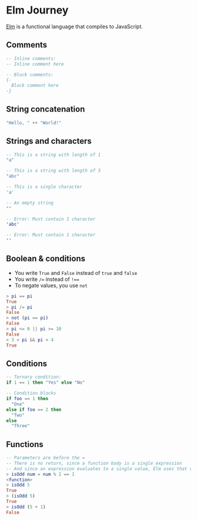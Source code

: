 # Elm Journey

[Elm](https://guide.elm-lang.org) is a functional language that compiles to JavaScript.

## Comments

```elm
-- Inline comments:
-- Inline comment here
```


```elm
-- Block comments:
{-
  Block comment here
-}
```

## String concatenation

```elm
"Hello, " ++ "World!"
```

## Strings and characters

```elm
-- This is a string with length of 1
"a"

-- This is a string with length of 3
"abc"

-- This is a single character
'a'

-- An empty string
""

-- Error: Must contain 1 character
'abc'

-- Error: Must contain 1 character
''
```

## Boolean & conditions

* You write `True` and `False` instead of `true` and `false`
* You write `/=` instead of `!==`
* To negate values, you use `not`

```elm
> pi == pi
True
> pi /= pi
False
> not (pi == pi)
False
> pi <= 0 || pi >= 10
False
> 3 < pi && pi < 4
True
```

## Conditions

```elm
-- Ternary condition:
if 1 == 1 then "Yes" else "No"

-- Condition blocks
if foo == 1 then
  "One"
else if foo == 2 then
  "Two"
else
  "Three"
```

## Functions

```elm
-- Parameters are before the =
-- There is no return, since a function body is a single expression
-- And since an expression evaluates to a single value, Elm uses that value as the function's return value
> isOdd num = num % 2 == 1
<function>
> isOdd 5
True
> (isOdd 5)
True
> isOdd (5 + 1)
False
```



```elm
```







